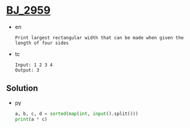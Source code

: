 # [BJ_2959](https://acmicpc.net/problem/2959)

* en

  ```en
  Print largest rectangular width that can be made when given the length of four sides
  ```

* tc

  ```tc
  Input: 1 2 3 4
  Output: 3
  ```

## Solution

* py

  ```py
  a, b, c, d = sorted(map(int, input().split()))
  print(a * c)
  ```
